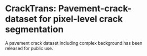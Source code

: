 # CrackTrans: Pavement-crack-dataset for pixel-level crack segmentation
A pavement crack dataset including complex background has been released for public use.
